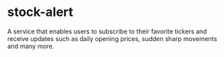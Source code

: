 # stock-alert
A service that enables users to subscribe to their favorite tickers and receive updates such as daily opening prices, sudden sharp movements and many more.
